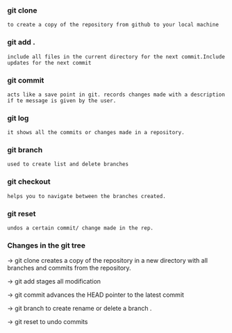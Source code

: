 
### git clone


`to create a copy of the repository from github to your local machine`

### git add .

`
include all files in the current directory for the next commit.Include updates for the next commit
`

### git commit 


`acts like a save point in git. records changes made with a description if te message is given by the user.`

### git log 


`it shows all the commits or changes made in a repository.`

### git branch


`used to create list and delete branches`


### git checkout 


`helps you to navigate between the branches created.`



### git reset


`undos a certain commit/ change made in the rep.`


### Changes in the git tree

-> git clone creates a copy of the repository in a new directory with all branches and commits from the repository.

-> git add stages all modification

-> git commit advances the HEAD pointer to the latest commit 

-> git branch to create rename or delete a branch .

-> git reset to undo commits 
